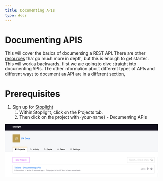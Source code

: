 ```yaml
---
title: Documenting APIs
type: docs
---
```


# Documenting APIS

This will cover the basics of documenting a REST API. There are other [resources](docs/resources/) that go much more in depth, but this is enough to get started. This will work a backwards, first we are going to dive straight into documenting APIs. The other information about different types of APIs and different ways to document an API are in a different section, 

# Prerequisites

1. Sign up for [Stoplight](https://next.stoplight.io/)
    1. Within Stoplight, click on the Projects tab. 
    2. Then click on the project with {your-name} - Documenting APIs

![Click your project name](../static/images/project_stoplight.png "Image Title")